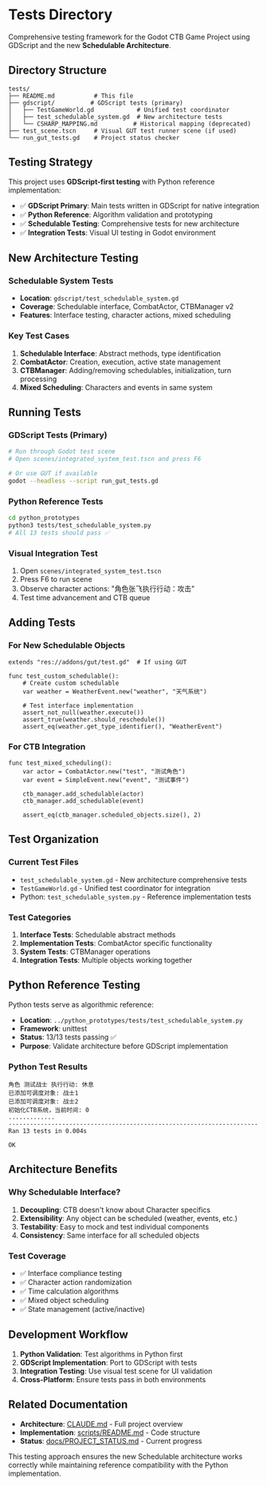# Tests Directory

Comprehensive testing framework for the Godot CTB Game Project using GDScript and the new **Schedulable Architecture**.

## Directory Structure

```
tests/
├── README.md           # This file
├── gdscript/          # GDScript tests (primary)
│   ├── TestGameWorld.gd            # Unified test coordinator
│   ├── test_schedulable_system.gd  # New architecture tests
│   └── CSHARP_MAPPING.md          # Historical mapping (deprecated)
├── test_scene.tscn     # Visual GUT test runner scene (if used)
└── run_gut_tests.gd    # Project status checker
```

## Testing Strategy

This project uses **GDScript-first testing** with Python reference implementation:

- ✅ **GDScript Primary**: Main tests written in GDScript for native integration
- ✅ **Python Reference**: Algorithm validation and prototyping
- ✅ **Schedulable Testing**: Comprehensive tests for new architecture
- ✅ **Integration Tests**: Visual UI testing in Godot environment

## New Architecture Testing

### Schedulable System Tests
- **Location**: `gdscript/test_schedulable_system.gd`
- **Coverage**: Schedulable interface, CombatActor, CTBManager v2
- **Features**: Interface testing, character actions, mixed scheduling

### Key Test Cases
1. **Schedulable Interface**: Abstract methods, type identification
2. **CombatActor**: Creation, execution, active state management
3. **CTBManager**: Adding/removing schedulables, initialization, turn processing
4. **Mixed Scheduling**: Characters and events in same system

## Running Tests

### GDScript Tests (Primary)
```bash
# Run through Godot test scene
# Open scenes/integrated_system_test.tscn and press F6

# Or use GUT if available
godot --headless --script run_gut_tests.gd
```

### Python Reference Tests
```bash
cd python_prototypes
python3 tests/test_schedulable_system.py
# All 13 tests should pass ✅
```

### Visual Integration Test
1. Open `scenes/integrated_system_test.tscn`
2. Press F6 to run scene
3. Observe character actions: "角色张飞执行行动：攻击"
4. Test time advancement and CTB queue

## Adding Tests

### For New Schedulable Objects
```gdscript
extends "res://addons/gut/test.gd"  # If using GUT

func test_custom_schedulable():
    # Create custom schedulable
    var weather = WeatherEvent.new("weather", "天气系统")
    
    # Test interface implementation
    assert_not_null(weather.execute())
    assert_true(weather.should_reschedule())
    assert_eq(weather.get_type_identifier(), "WeatherEvent")
```

### For CTB Integration
```gdscript
func test_mixed_scheduling():
    var actor = CombatActor.new("test", "测试角色")
    var event = SimpleEvent.new("event", "测试事件")
    
    ctb_manager.add_schedulable(actor)
    ctb_manager.add_schedulable(event)
    
    assert_eq(ctb_manager.scheduled_objects.size(), 2)
```

## Test Organization

### Current Test Files
- `test_schedulable_system.gd` - New architecture comprehensive tests
- `TestGameWorld.gd` - Unified test coordinator for integration
- Python: `test_schedulable_system.py` - Reference implementation tests

### Test Categories
1. **Interface Tests**: Schedulable abstract methods
2. **Implementation Tests**: CombatActor specific functionality  
3. **System Tests**: CTBManager operations
4. **Integration Tests**: Multiple objects working together

## Python Reference Testing

Python tests serve as algorithmic reference:
- **Location**: `../python_prototypes/tests/test_schedulable_system.py`
- **Framework**: unittest
- **Status**: 13/13 tests passing ✅
- **Purpose**: Validate architecture before GDScript implementation

### Python Test Results
```
角色 测试战士 执行行动: 休息
已添加可调度对象: 战士1
已添加可调度对象: 战士2
初始化CTB系统，当前时间: 0
.............
----------------------------------------------------------------------
Ran 13 tests in 0.004s

OK
```

## Architecture Benefits

### Why Schedulable Interface?
1. **Decoupling**: CTB doesn't know about Character specifics
2. **Extensibility**: Any object can be scheduled (weather, events, etc.)
3. **Testability**: Easy to mock and test individual components
4. **Consistency**: Same interface for all scheduled objects

### Test Coverage
- ✅ Interface compliance testing
- ✅ Character action randomization
- ✅ Time calculation algorithms
- ✅ Mixed object scheduling
- ✅ State management (active/inactive)

## Development Workflow

1. **Python Validation**: Test algorithms in Python first
2. **GDScript Implementation**: Port to GDScript with tests
3. **Integration Testing**: Use visual test scene for UI validation
4. **Cross-Platform**: Ensure tests pass in both environments

## Related Documentation

- **Architecture**: [CLAUDE.md](../CLAUDE.md) - Full project overview
- **Implementation**: [scripts/README.md](../scripts/README.md) - Code structure
- **Status**: [docs/PROJECT_STATUS.md](../docs/PROJECT_STATUS.md) - Current progress

This testing approach ensures the new Schedulable architecture works correctly while maintaining reference compatibility with the Python implementation.